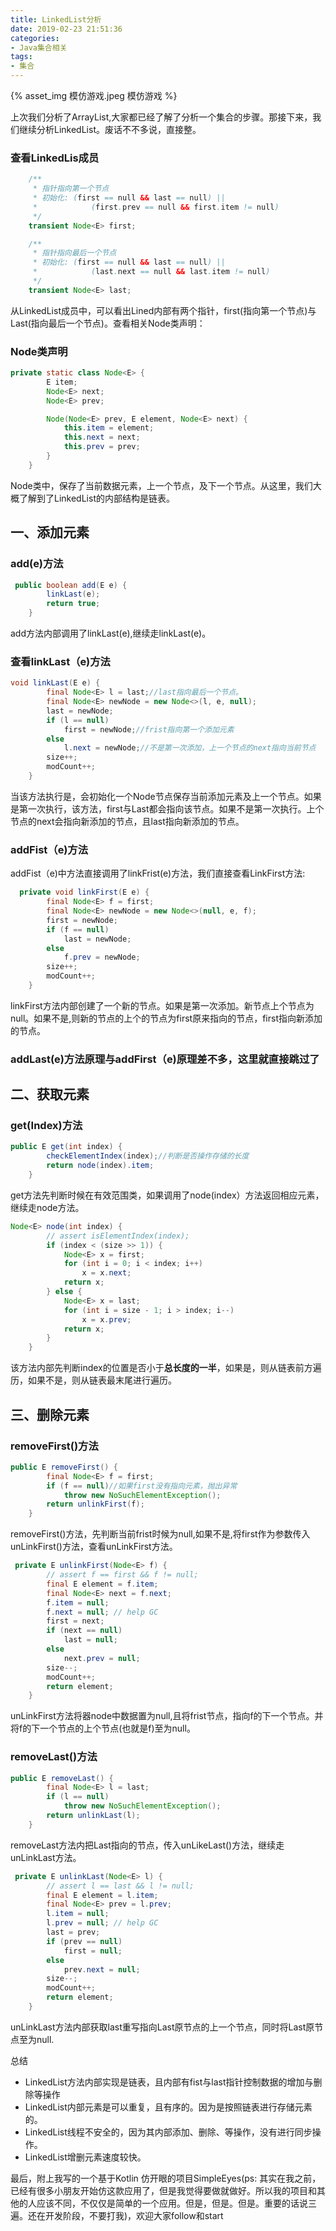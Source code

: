 ```yaml
---
title: LinkedList分析
date: 2019-02-23 21:51:36
categories:
- Java集合相关
tags: 
- 集合
---
```


{% asset_img 模仿游戏.jpeg 模仿游戏 %}

上次我们分析了ArrayList,大家都已经了解了分析一个集合的步骤。那接下来，我们继续分析LinkedList。废话不不多说，直接整。

### 查看LinkedLis成员

```java
    /**
     * 指针指向第一个节点
     * 初始化: (first == null && last == null) ||
     *            (first.prev == null && first.item != null)
     */
    transient Node<E> first;

    /**
     * 指针指向最后一个节点
     * 初始化: (first == null && last == null) ||
     *            (last.next == null && last.item != null)
     */
    transient Node<E> last;
```

从LinkedList成员中，可以看出Lined内部有两个指针，first(指向第一个节点)与Last(指向最后一个节点)。查看相关Node类声明：

### Node类声明

```java
private static class Node<E> {
        E item;
        Node<E> next;
        Node<E> prev;

        Node(Node<E> prev, E element, Node<E> next) {
            this.item = element;
            this.next = next;
            this.prev = prev;
        }
    }
```

Node类中，保存了当前数据元素，上一个节点，及下一个节点。从这里，我们大概了解到了LinkedList的内部结构是链表。

## 一、添加元素

### add(e)方法

```java
 public boolean add(E e) {
        linkLast(e);
        return true;
    }

```

add方法内部调用了linkLast(e),继续走linkLast(e)。

### 查看linkLast（e)方法

```java
void linkLast(E e) {
        final Node<E> l = last;//last指向最后一个节点。
        final Node<E> newNode = new Node<>(l, e, null);
        last = newNode;
        if (l == null)
            first = newNode;//frist指向第一个添加元素
        else
            l.next = newNode;//不是第一次添加，上一个节点的next指向当前节点
        size++;
        modCount++;
    }
```

当该方法执行是，会初始化一个Node节点保存当前添加元素及上一个节点。如果是第一次执行，该方法，first与Last都会指向该节点。如果不是第一次执行。上个节点的next会指向新添加的节点，且last指向新添加的节点。

### addFist（e)方法

addFist（e)中方法直接调用了linkFrist(e)方法，我们直接查看LinkFirst方法:

```java
  private void linkFirst(E e) {
        final Node<E> f = first;
        final Node<E> newNode = new Node<>(null, e, f);
        first = newNode;
        if (f == null)
            last = newNode;
        else
            f.prev = newNode;
        size++;
        modCount++;
    }
```

linkFirst方法内部创建了一个新的节点。如果是第一次添加。新节点上个节点为null。如果不是,则新的节点的上个的节点为first原来指向的节点，first指向新添加的节点。

### addLast(e)方法原理与addFirst（e)原理差不多，这里就直接跳过了

## 二、获取元素

### get(Index)方法

```java
public E get(int index) {
        checkElementIndex(index);//判断是否操作存储的长度
        return node(index).item;
    }
```

get方法先判断时候在有效范围类，如果调用了node(index）方法返回相应元素，继续走node方法。

```java
Node<E> node(int index) {
        // assert isElementIndex(index);
        if (index < (size >> 1)) {
            Node<E> x = first;
            for (int i = 0; i < index; i++)
                x = x.next;
            return x;
        } else {
            Node<E> x = last;
            for (int i = size - 1; i > index; i--)
                x = x.prev;
            return x;
        }
    }

```

该方法内部先判断index的位置是否小于**总长度的一半**，如果是，则从链表前方遍历，如果不是，则从链表最末尾进行遍历。

## 三、删除元素

### removeFirst()方法

``` java
public E removeFirst() {
        final Node<E> f = first;
        if (f == null)//如果first没有指向元素，抛出异常
            throw new NoSuchElementException();
        return unlinkFirst(f);
    }
```

removeFirst()方法，先判断当前frist时候为null,如果不是,将first作为参数传入unLinkFirst()方法，查看unLinkFirst方法。

```java
 private E unlinkFirst(Node<E> f) {
        // assert f == first && f != null;
        final E element = f.item;
        final Node<E> next = f.next;
        f.item = null;
        f.next = null; // help GC
        first = next;
        if (next == null)
            last = null;
        else
            next.prev = null;
        size--;
        modCount++;
        return element;
    }
```

unLinkFirst方法将器node中数据置为null,且将frist节点，指向f的下一个节点。并将f的下一个节点的上个节点(也就是f)至为null。

### removeLast()方法

```java
public E removeLast() {
        final Node<E> l = last;
        if (l == null)
            throw new NoSuchElementException();
        return unlinkLast(l);
    }
```

removeLast方法内把Last指向的节点，传入unLikeLast()方法，继续走unLinkLast方法。

```java
 private E unlinkLast(Node<E> l) {
        // assert l == last && l != null;
        final E element = l.item;
        final Node<E> prev = l.prev;
        l.item = null;
        l.prev = null; // help GC
        last = prev;
        if (prev == null)
            first = null;
        else
            prev.next = null;
        size--;
        modCount++;
        return element;
    }
```

unLinkLast方法内部获取last重写指向Last原节点的上一个节点，同时将Last原节点至为null.

总结

* LinkedList方法内部实现是链表，且内部有fist与last指针控制数据的增加与删除等操作
* LinkedList内部元素是可以重复，且有序的。因为是按照链表进行存储元素的。
* LinkedList线程不安全的，因为其内部添加、删除、等操作，没有进行同步操作。
* LinkedList增删元素速度较快。

最后，附上我写的一个基于Kotlin 仿开眼的项目SimpleEyes(ps: 其实在我之前，已经有很多小朋友开始仿这款应用了，但是我觉得要做就做好。所以我的项目和其他的人应该不同，不仅仅是简单的一个应用。但是，但是。但是。重要的话说三遍。还在开发阶段，不要打我)，欢迎大家follow和start

